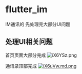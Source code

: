 # flutter_im

IM通讯的 先处理完大部分UI问题

## 处理UI相关问题

首页页面大部分完成
![iX6YSz.png](https://i.328888.xyz/2023/04/13/iX6YSz.png)

通讯录顶部完成
[![iX6uVw.md.png](https://i.328888.xyz/2023/04/13/iX6uVw.md.png)](https://imgloc.com/i/iX6uVw)